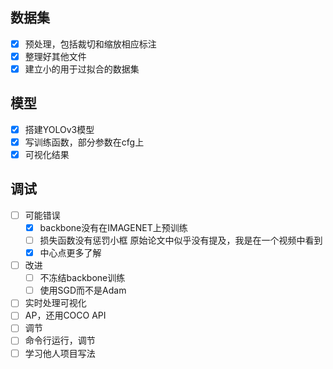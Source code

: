 ## 数据集
- [x] 预处理，包括裁切和缩放相应标注
- [x] 整理好其他文件
- [x] 建立小的用于过拟合的数据集
## 模型
- [x] 搭建YOLOv3模型
- [x] 写训练函数，部分参数在cfg上
- [x] 可视化结果
## 调试
- [ ] 可能错误
  - [x] backbone没有在IMAGENET上预训练
  - [ ] 损失函数没有惩罚小框 原始论文中似乎没有提及，我是在一个视频中看到
  - [x] 中心点更多了解
- [ ] 改进
  - [ ] 不冻结backbone训练
  - [ ] 使用SGD而不是Adam
- [ ] 实时处理可视化
- [ ] AP，还用COCO API
- [ ] 调节
- [ ] 命令行运行，调节
- [ ] 学习他人项目写法 